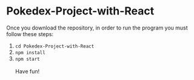 # Pokedex-Project-with-React

Once you download the repository, in order to run the program you must follow these steps:
1) `cd Pokedex-Project-with-React`
2) `npm install`
3) `npm start` \
\
Have fun!

